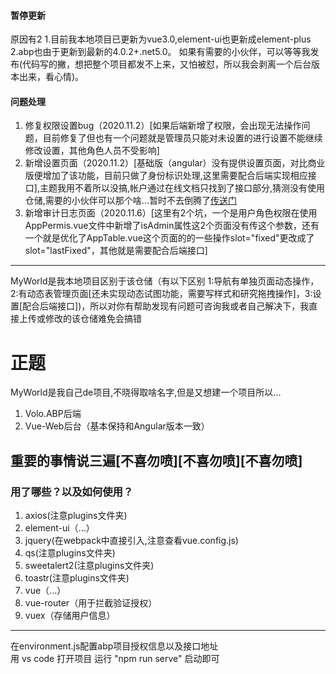 #### 暂停更新
原因有2
1.目前我本地项目已更新为vue3.0,element-ui也更新成element-plus
2.abp也由于更新到最新的4.0.2+.net5.0。
如果有需要的小伙伴，可以等等我发布(代码写的撇，想把整个项目都发不上来，又怕被怼，所以我会剥离一个后台版本出来，看心情)。

#### 问题处理
1. 修复权限设置bug（2020.11.2）[如果后端新增了权限，会出现无法操作问题，目前修复了但也有一个问题就是管理员只能对未设置的进行设置不能继续修改设置，其他角色人员不受影响]
2. 新增设置页面（2020.11.2）[基础版（angular）没有提供设置页面，对比商业版便增加了该功能，目前只做了身份标识处理,这里需要配合后端实现相应接口],主题我用不着所以没搞,帐户通过在线文档只找到了接口部分,猜测没有使用仓储,需要的小伙伴可以那个啥...暂时不去倒腾了[传送门](https://docs.abp.io/api-docs/commercial/rel-3.3/api/Volo.Abp.Account.AccountSettingsController.html)
3. 新增审计日志页面（2020.11.6）[这里有2个坑，一个是用户角色权限在使用AppPermis.vue文件中新增了isAdmin属性这2个页面没有传这个参数，还有一个就是优化了AppTable.vue这个页面的的一些操作slot="fixed"更改成了slot="lastFixed"，其他就是需要配合后端接口]
***
MyWorld是我本地项目区别于该仓储（有以下区别 1:导航有单独页面动态操作，2:有动态表管理页面[还未实现动态试图功能，需要写样式和研究拖拽操作]，3:设置[配合后端接口])，所以对你有帮助发现有问题可咨询我或者自己解决下，我直接上传或修改的该仓储难免会搞错

# 正题
MyWorld是我自己de项目,不晓得取啥名字,但是又想建一个项目所以...
1. Volo.ABP后端
2. Vue-Web后台（基本保持和Angular版本一致）

## 重要的事情说三遍[不喜勿喷][不喜勿喷][不喜勿喷]

### 用了哪些？以及如何使用？

1. axios(注意plugins文件夹)
2. element-ui（...）
3. jquery(在webpack中直接引入,注意查看vue.config.js)
4. qs(注意plugins文件夹)
5. sweetalert2(注意plugins文件夹)
6. toastr(注意plugins文件夹)
7. vue（...）
8. vue-router（用于拦截验证授权）
9. vuex（存储用户信息）

***
在environment.js配置abp项目授权信息以及接口地址  
用 vs code 打开项目 运行 "npm run serve" 启动即可
